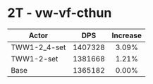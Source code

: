# 2T - vw-vf-cthun
| Actor | DPS | Increase |
|---|:---:|:---:|
|TWW1-2_4-set|1407328|3.09%|
|TWW1-2-set|1381668|1.21%|
|Base|1365182|0.00%|
